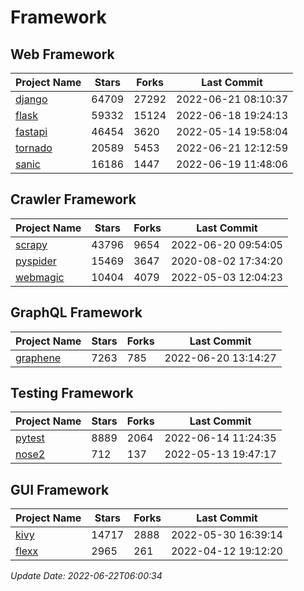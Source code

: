 # Framework

## Web Framework
| Project Name | Stars | Forks | Last Commit |
| ------------ | ----- | ----- | ----------- |
| [django](https://github.com/django/django) | 64709 | 27292 | 2022-06-21 08:10:37 |
| [flask](https://github.com/pallets/flask) | 59332 | 15124 | 2022-06-18 19:24:13 |
| [fastapi](https://github.com/tiangolo/fastapi) | 46454 | 3620 | 2022-05-14 19:58:04 |
| [tornado](https://github.com/tornadoweb/tornado) | 20589 | 5453 | 2022-06-21 12:12:59 |
| [sanic](https://github.com/sanic-org/sanic) | 16186 | 1447 | 2022-06-19 11:48:06 |

## Crawler Framework
| Project Name | Stars | Forks | Last Commit |
| ------------ | ----- | ----- | ----------- |
| [scrapy](https://github.com/scrapy/scrapy) | 43796 | 9654 | 2022-06-20 09:54:05 |
| [pyspider](https://github.com/binux/pyspider) | 15469 | 3647 | 2020-08-02 17:34:20 |
| [webmagic](https://github.com/code4craft/webmagic) | 10404 | 4079 | 2022-05-03 12:04:23 |

## GraphQL Framework
| Project Name | Stars | Forks | Last Commit |
| ------------ | ----- | ----- | ----------- |
| [graphene](https://github.com/graphql-python/graphene) | 7263 | 785 | 2022-06-20 13:14:27 |

## Testing Framework
| Project Name | Stars | Forks | Last Commit |
| ------------ | ----- | ----- | ----------- |
| [pytest](https://github.com/pytest-dev/pytest) | 8889 | 2064 | 2022-06-14 11:24:35 |
| [nose2](https://github.com/nose-devs/nose2) | 712 | 137 | 2022-05-13 19:47:17 |

## GUI Framework
| Project Name | Stars | Forks | Last Commit |
| ------------ | ----- | ----- | ----------- |
| [kivy](https://github.com/kivy/kivy) | 14717 | 2888 | 2022-05-30 16:39:14 |
| [flexx](https://github.com/flexxui/flexx) | 2965 | 261 | 2022-04-12 19:12:20 |

*Update Date: 2022-06-22T06:00:34*